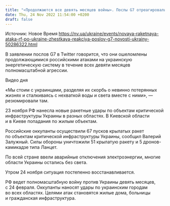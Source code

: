 ```yaml
---
title: "«Продолжаются все девять месяцев войны». Послы G7 отреагировали на новые ракетные удары РФ по Украине"
date: Thu, 24 Nov 2022 11:54:00 +0200
draft: false
---
```

Источник: Новое Время https://nv.ua/ukraine/events/novaya-raketnaya-ataka-rf-po-ukraine-zhestkaya-reakciya-poslov-g7-novosti-ukrainy-50286322.html


 В заявлении послов G7 в Twitter говорится, что они ошеломлены продолжающимися российскими атаками на украинскую энергетическую систему в течение всех девяти месяцев полномасштабной агрессии.

 Видео дня   

«Мы стоим с украинцами, разделяя их скорбь о невинно потерянных жизнях и сталкиваясь с нехваткой воды и света вместе с ними», — резюмировали там.

23 ноября РФ нанесла новые ракетные удары по объектам критической инфраструктуры Украины в разных областях. В Киевской области и в Киеве попадания по жилым объектам.

Российские оккупанты осуществили 67 пусков крылатых ракет по объектам критической инфраструктуры Украины, сообщил Валерий Залужный. Силы обороны уничтожили 51 крылатую ракету и 5 дронов-камикадзе типа Ланцет.

По всей стране ввели аварийные отключения электроэнергии, многие области Украины остались без света.

Утром 24 ноября ситуация постепенно восстанавливается.

РФ ведет полномасштабную войну против Украины девять месяцев, с 24 февраля. Оккупанты наносят удары по украинским городам во всех областях. Целями атак становятся жилые дома, больницы и гражданская инфраструктура.
